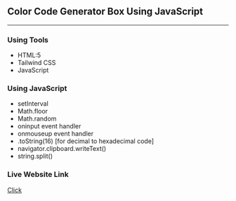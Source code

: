 ## Color Code Generator Box Using JavaScript
****

### Using Tools
* HTML:5
* Tailwind CSS
* JavaScript

### Using JavaScript
* setInterval
* Math.floor
* Math.random
* oninput event handler
* onmouseup event handler
* .toString(16) [for decimal to hexadecimal code]
* navigator.clipboard.writeText()
* string.split()

### Live Website Link
<a href="https://md-rejoyan-islam.github.io/colorcode-generator-box">Click</a>

